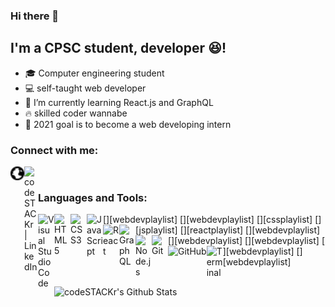 ### Hi there 👋

## I'm a CPSC student, developer 😆!
- 🎓 Computer engineering student
- 💻 self-taught web developer
- 🌱 I’m currently learning React.js and GraphQL
- 🔥  skilled coder wannabe
- 🥅 2021 goal is to become a web developing intern 

### Connect with me:

[<img align="left" alt="hungnguyen3.github.io" width="22px" src="https://raw.githubusercontent.com/iconic/open-iconic/master/svg/globe.svg" />][website]
[<img align="left" alt="codeSTACKr | LinkedIn" width="22px" src="https://cdn.jsdelivr.net/npm/simple-icons@v3/icons/linkedin.svg" />][linkedin]

[website]: https://hungnguyen3.github.io
[linkedin]: https://www.linkedin.com/in/hung-nguyen-2b044119a/r
<br />

### Languages and Tools:

[<img align="left" alt="Visual Studio Code" width="26px"/>][webdevplaylist]
[<img align="left" alt="HTML5" width="26px"/>][webdevplaylist]
[<img align="left" alt="CSS3" width="26px"/>][cssplaylist]
[<img align="left" alt="JavaScript" width="26px"/>][jsplaylist]
[<img align="left" alt="React" width="26px"/>][reactplaylist]
[<img align="left" alt="GraphQL" width="26px"/>][webdevplaylist]
[<img align="left" alt="Node.js" width="26px"/>][webdevplaylist]
[<img align="left" alt="Git" width="26px"/>][webdevplaylist]
[<img align="left" alt="GitHub"/>][webdevplaylist]
[<img align="left" alt="Terminal" width="26px"/>][webdevplaylist]

<br />

<img align="left" alt="codeSTACKr's Github Stats" src="https://github-readme-stats.codestackr.vercel.app/api?username=hungnguyen3&show_icons=true&hide_border=true&count_private=true&theme=tokyonight&hide=prs,issues,contribs" />


